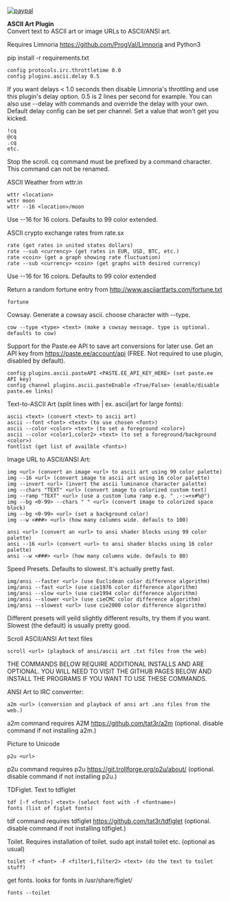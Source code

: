 [![paypal](https://www.paypalobjects.com/en_US/i/btn/btn_donateCC_LG.gif)](https://www.paypal.com/cgi-bin/webscr?cmd=_s-xclick&hosted_button_id=T8E56M6SP9JH2)


<b>ASCII Art Plugin</b><br>
Convert text to ASCII art or image URLs to ASCII/ANSI art.

Requires Limnoria https://github.com/ProgVal/Limnoria and Python3

pip install -r requirements.txt

```
config protocols.irc.throttletime 0.0
config plugins.ascii.delay 0.5
```
If you want delays < 1.0 seconds then disable Limnoria's throttling and use this plugin's delay option. 0.5 is 2 lines per second for example. You can also use --delay with commands and override the delay with your own. Default delay config can 
be set per channel. Set a value that won't get you kicked.

```
!cq
@cq
.cq
etc.
```
Stop the scroll. cq command must be prefixed by a command character. This command can not be renamed.

ASCII Weather from wttr.in
```
wttr <location>
wttr moon
wttr --16 <location>/moon
```
Use --16 for 16 colors. Defaults to 99 color extended.

ASCII crypto exchange rates from rate.sx
```
rate (get rates in united states dollars)
rate --sub <currency> (get rates in EUR, USD, BTC, etc.)
rate <coin> (get a graph showing rate fluctuation)
rate --sub <currency> <coin> (get graphs with desired currency)
```
Use --16 for 16 colors. Defaults to 99 color extended

Return a random fortune entry from http://www.asciiartfarts.com/fortune.txt
```
fortune
```

Cowsay. Generate a cowsay ascii. choose character with --type.
```
cow --type <type> <text> (make a cowsay message. type is optional. defaults to cow)
```

Support for the Paste.ee API to save art conversions for later use.
Get an API key from https://paste.ee/account/api (FREE. Not required to use plugin, disabled by default).
```
config plugins.ascii.pasteAPI <PASTE.EE_API_KEY_HERE> (set paste.ee API key)
config channel plugins.ascii.pasteEnable <True/False> (enable/disable paste.ee links)
```

Text-to-ASCII Art (split lines with | ex. ascii|art for large fonts):
```
ascii <text> (convert <text> to ascii art)
ascii --font <font> <text> (to use chosen <font>)
ascii --color <color> <text> (to set a foreground <color>)
ascii --color <color1,color2> <text> (to set a foreground/background <color>)
fontlist (get list of availble <fonts>)
```

Image URL to ASCII/ANSI Art:
```
img <url> (convert an image <url> to ascii art using 99 color palette)
img --16 <url> (convert image to ascii art using 16 color palette)
img --invert <url> (invert the ascii luminance character palette)
img --chars "TEXT" <url> (convert image to colorized custom text)
img --ramp "TEXT" <url> (use a custom luma ramp e.g. " .-:=+x#%@")
img --bg <0-99> --chars " " <url> (convert image to colorized space block)
img --bg <0-99> <url> (set a background color)
img --w <###> <url> (how many columns wide. defauls to 100)
```
```
ansi <url> (convert an <url> to ansi shader blocks using 99 color palette)
ansi --16 <url> (convert <url> to ansi shader blocks using 16 color palette)
ansi --w <###> <url> (how many columns wide. defauls to 80)
```
Speed Presets. Defaults to slowest. It's actually pretty fast.
```
img/ansi --faster <url> (use Euclidean color difference algorithm)
img/ansi --fast <url> (use cie1976 color difference algorithm)
img/ansi --slow <url> (use cie1994 color difference algorithm)
img/ansi --slower <url> (use cieCMC color difference algorithm)
img/ansi --slowest <url> (use cie2000 color difference algorithm)
```
Different presets will yeild slightly different results, try them if you want. Slowest (the default)
is usually pretty good.

Scroll ASCII/ANSI Art text files
```
scroll <url> (playback of ansi/ascii art .txt files from the web)
```

THE COMMANDS BELOW REQUIRE ADDITIONAL INSTALLS AND ARE OPTIONAL. YOU WILL NEED TO VISIT THE GITHUB
PAGES BELOW AND INSTALL THE PROGRAMS IF YOU WANT TO USE THESE COMMANDS. 

ANSI Art to IRC converrter:
```
a2m <url> (conversion and playback of ansi art .ans files from the web.)
```
a2m command requires A2M https://github.com/tat3r/a2m (optional. disable command if not installing a2m.)

Picture to Unicode
```
p2u <url>
```
p2u command requires p2u https://git.trollforge.org/p2u/about/ (optional. disable command if not installing p2u.)

TDFiglet. Text to tdfiglet
```
tdf [-f <font>] <text> (select font with -f <fontname>)
fonts (list of figlet fonts)
```
tdf command requires tdfiglet https://github.com/tat3r/tdfiglet (optional. disable command if not installing tdfiglet.)

Toilet. Requires installation of toilet. sudo apt install toilet etc. (optional as usual)
```
toilet -f <font> -F <filter1,filter2> <text> (do the text to toilet stuff)
```
get fonts. looks for fonts in /usr/share/figlet/
```
fonts --toilet
```
